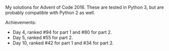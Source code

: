 My solutions for Advent of Code 2016. These are tested in Python 3, but are probably compatible with Python 2 as well.

Achievements:

* Day 4, ranked #94 for part 1 and #80 for part 2.
* Day 5, ranked #55 for part 2.
* Day 10, ranked #42 for part 1 and #34 for part 2.
